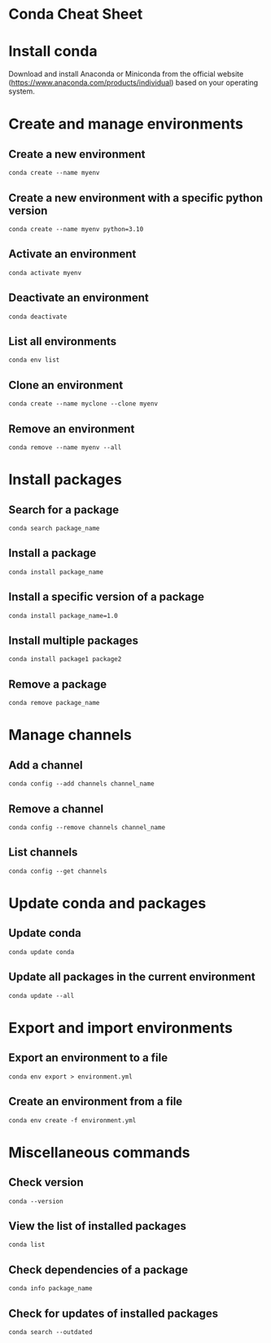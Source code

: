 # Conda Cheat Sheet

 
# Install conda
Download and install Anaconda or Miniconda from the official website (https://www.anaconda.com/products/individual) based on your operating system.

# Create and manage environments

## Create a new environment
```
conda create --name myenv
```
## Create a new environment with a specific python version
```
conda create --name myenv python=3.10
```


## Activate an environment
```
conda activate myenv
```
## Deactivate an environment
```
conda deactivate
```
## List all environments
```
conda env list
```
## Clone an environment
```
conda create --name myclone --clone myenv
```

## Remove an environment
```
conda remove --name myenv --all
```

# Install packages

## Search for a package
```
conda search package_name
```

## Install a package
```
conda install package_name
```

## Install a specific version of a package
```
conda install package_name=1.0
```
## Install multiple packages
```
conda install package1 package2
```

## Remove a package
```
conda remove package_name
```

# Manage channels

## Add a channel
```
conda config --add channels channel_name
```
## Remove a channel
```
conda config --remove channels channel_name
```

## List channels
```
conda config --get channels
```

# Update conda and packages

## Update conda
```
conda update conda
```

## Update all packages in the current environment
```
conda update --all
```

# Export and import environments

## Export an environment to a file
```
conda env export > environment.yml
```
## Create an environment from a file
```
conda env create -f environment.yml
```

# Miscellaneous commands

## Check version
```
conda --version
```

## View the list of installed packages
```
conda list
```

## Check dependencies of a package
```
conda info package_name
```

## Check for updates of installed packages
```
conda search --outdated
``` 
